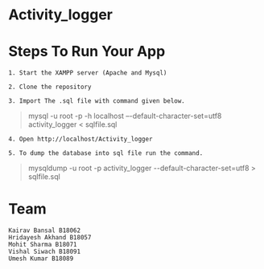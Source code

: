 # Activity_logger

# Steps To Run Your App
```
1. Start the XAMPP server (Apache and Mysql)
```
```
2. Clone the repository 
```
```
3. Import The .sql file with command given below.
```
 > mysql -u root -p -h localhost –-default-character-set=utf8 activity_logger < sqlfile.sql
 
 ```
4. Open http://localhost/Activity_logger
```
```
5. To dump the database into sql file run the command.
```
  > mysqldump -u root -p activity_logger --default-character-set=utf8 > sqlfile.sql

# Team
```
Kairav Bansal B18062 
Hridayesh Akhand B18057 
Mohit Sharma B18071 
Vishal Siwach B18091 
Umesh Kumar B18089
```
